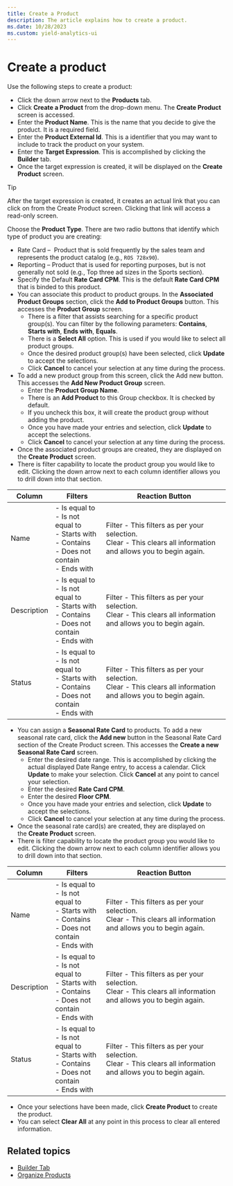 ```yaml
---
title: Create a Product
description: The article explains how to create a product.
ms.date: 10/28/2023
ms.custom: yield-analytics-ui
---
```

# Create a product

Use the following steps to create a product:

- Click the down arrow next to the **Products** tab.
- Click **Create a Product** from the drop-down menu. The **Create Product** screen is accessed.
- Enter the **Product Name**. This is the name that you decide to give the product. It is a required field.
- Enter the **Product External Id**. This is a identifier that you may want to include to track the product on your system.
- Enter the **Target Expression**. This is accomplished by clicking the **Builder** tab.
- Once the target expression is created, it will be displayed on the **Create Product** screen.

> [!TIP]
> After the target expression is created, it creates an actual link that you can click on from the Create Product screen. Clicking that link will access a read-only screen.

Choose the **Product Type**. There are two radio buttons that identify which type of product you are creating:

- Rate Card –  Product that is sold frequently by the sales team and represents the product catalog (e.g., `ROS 728x90`).
- Reporting – Product that is used for reporting purposes, but is not generally not sold (e.g., Top three ad sizes in the Sports section).
- Specify the Default **Rate Card CPM**. This is the default **Rate Card CPM** that is binded to this product.
- You can associate this product to product groups. In the
  **Associated Product Groups** section, click the **Add to Product Groups** button. This accesses the **Product
  Group** screen.
  - There is a filter that assists searching for a specific product group(s). You can filter by the following parameters: **Contains**, **Starts with**, **Ends with**, **Equals**.
  - There is a **Select All** option. This is used if you would like to select all product groups.
  - Once the desired product group(s) have been selected, click **Update** to accept the selections.
  - Click **Cancel** to cancel your selection at any time during the process.
- To add a new product group from this screen, click the
  Add new button. This accesses the **Add New Product Group** screen.
  - Enter the **Product Group Name**.
  - There is an **Add Product** to this Group checkbox. It is checked by default.
  - If you uncheck this box, it will create the product group without adding the product.
  - Once you have made your entries and selection,
    click **Update** to accept the selections.
  - Click **Cancel** to cancel your selection at any time during the process.
- Once the associated product groups are created, they are displayed on the **Create Product** screen.
- There is filter capability to locate the product group you would like to edit. Clicking the down arrow next to each column identifier allows you to drill down into that section.

| Column | Filters | Reaction Button |
|---|---|---|
| Name | - Is equal to<br> - Is not equal to<br> - Starts with<br> - Contains<br> - Does not contain<br> - Ends with | Filter - This filters as per your selection.<br>Clear - This clears all information and allows you to begin again. |
| Description | - Is equal to<br> - Is not equal to<br> - Starts with<br> - Contains<br> - Does not contain<br> - Ends with | Filter - This filters as per your selection.<br> Clear - This clears all information and allows you to begin again. |
| Status | - Is equal to<br> - Is not equal to<br> - Starts with<br> - Contains<br> - Does not contain<br> - Ends with | Filter - This filters as per your selection.<br>Clear - This clears all information and allows you to begin again. |

- You can assign a **Seasonal Rate Card** to products. To add a new seasonal rate card, click the **Add new** button
  in the Seasonal Rate Card section of the Create Product screen. This accesses the **Create a new Seasonal Rate
  Card** screen.
  - Enter the desired date range. This is accomplished by clicking the actual displayed Date Range entry, to access a calendar. Click **Update** to make your selection.
    Click **Cancel** at any point to cancel your selection.
  - Enter the desired **Rate Card CPM**.
  - Enter the desired **Floor CPM**.
  - Once you have made your entries and selection,
    click **Update** to accept the selections.
  - Click **Cancel** to cancel your
    selection at any time during the process.
- Once the seasonal rate card(s) are created, they are displayed on the **Create Product** screen.
- There is filter capability to locate the product group you would like to edit. Clicking the down arrow next to each column identifier allows you to drill down into that section.

| Column | Filters | Reaction Button |
|---|---|---|
| Name | - Is equal to<br> - Is not equal to<br> - Starts with<br> - Contains<br> - Does not contain<br> - Ends with | Filter - This filters as per your selection.<br> Clear - This clears all information and allows you to begin again. |
| Description | - Is equal to<br> - Is not equal to<br> - Starts with<br> - Contains<br> - Does not contain<br> - Ends with | Filter - This filters as per your selection.<br> Clear - This clears all information and allows you to begin again. |
| Status | - Is equal to<br> - Is not equal to<br> - Starts with<br> - Contains<br> - Does not contain<br> - Ends with | Filter - This filters as per your selection.<br>Clear - This clears all information and allows you to begin again. |

- Once your selections have been made, click **Create Product** to create the product.
- You can select **Clear All** at any point in this process to clear all entered information.

## Related topics

- [Builder Tab](builder-tab.md)
- [Organize Products](organize-products.md)
